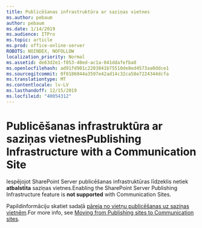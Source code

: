```yaml
---
title: Publicēšanas infrastruktūra ar saziņas vietnes
ms.author: pebaum
author: pebaum
ms.date: 1/14/2019
ms.audience: ITPro
ms.topic: article
ms.prod: office-online-server
ROBOTS: NOINDEX, NOFOLLOW
localization_priority: Normal
ms.assetid: de63d2e1-f053-40ed-ac1a-041ddafefba0
ms.openlocfilehash: ad91fd901c2203841b75510de8ed4573aa0ddce1
ms.sourcegitcommit: 0f0186044a3597e42ad14c32ca58e7224344dcfa
ms.translationtype: MT
ms.contentlocale: lv-LV
ms.lasthandoff: 12/15/2019
ms.locfileid: "40054312"
---
```

# <a name="publishing-infrastructure-with-a-communication-site"></a><span data-ttu-id="69fdc-102">Publicēšanas infrastruktūra ar saziņas vietnes</span><span class="sxs-lookup"><span data-stu-id="69fdc-102">Publishing Infrastructure with a Communication Site</span></span>


<span data-ttu-id="69fdc-103">Iespējojot SharePoint Server publicēšanas infrastruktūras līdzeklis netiek **atbalstīta** saziņas vietnes.</span><span class="sxs-lookup"><span data-stu-id="69fdc-103">Enabling the SharePoint Server Publishing Infrastructure feature is **not supported** with Communication Sites.</span></span> 
  
<span data-ttu-id="69fdc-104">Papildinformāciju skatiet sadaļā [pāreja no vietņu publicēšanas uz saziņas vietnēm](https://docs.microsoft.com/sharepoint/publishing-sites-classic-to-modern-experience).</span><span class="sxs-lookup"><span data-stu-id="69fdc-104">For more info, see [Moving from Publishing sites to Communication sites](https://docs.microsoft.com/sharepoint/publishing-sites-classic-to-modern-experience).</span></span> 
  

